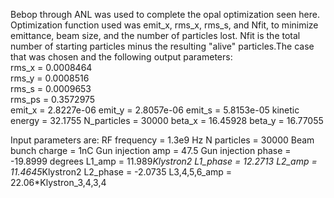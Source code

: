Bebop through ANL was used to complete the opal optimization seen here. 
Optimization function used was emit_x, rms_x, rms_s, and Nfit, to minimize emittance, beam size, and the number of particles lost. Nfit is the total number of starting particles minus the resulting "alive" particles.The case that was chosen and the following output parameters:  
rms_x = 0.0008464  
rms_y = 0.0008516  
rms_s = 0.0009653  
rms_ps = 0.3572975  
emit_x = 2.8227e-06
emit_y = 2.8057e-06
emit_s = 5.8153e-05
kinetic energy = 32.1755
N_particles = 30000
beta_x = 16.45928
beta_y = 16.77055

Input parameters are: 
RF frequency = 1.3e9 Hz
N particles = 30000
Beam bunch charge = 1nC
Gun injection amp = 47.5
Gun injection phase = -19.8999 degrees
L1_amp = 11.989*Klystron2
L1_phase = 12.2713
L2_amp = 11.4645*Klystron2
L2_phase = -2.0735
L3,4,5,6_amp = 22.06*Klystron_3,4,3,4
